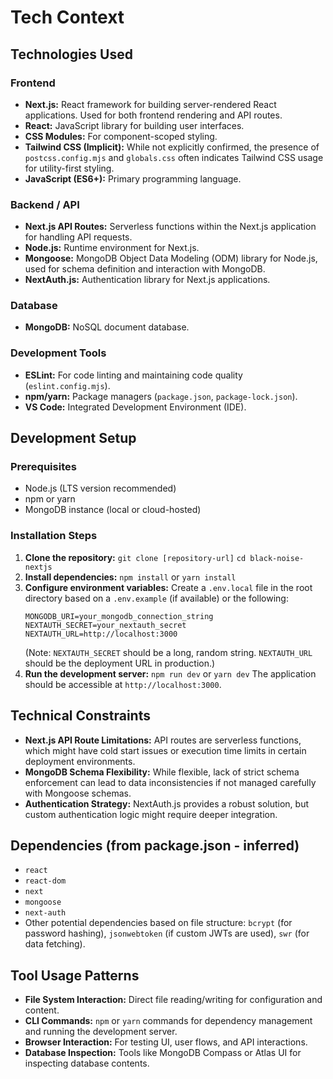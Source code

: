 # Tech Context

## Technologies Used

### Frontend
- **Next.js:** React framework for building server-rendered React applications. Used for both frontend rendering and API routes.
- **React:** JavaScript library for building user interfaces.
- **CSS Modules:** For component-scoped styling.
- **Tailwind CSS (Implicit):** While not explicitly confirmed, the presence of `postcss.config.mjs` and `globals.css` often indicates Tailwind CSS usage for utility-first styling.
- **JavaScript (ES6+):** Primary programming language.

### Backend / API
- **Next.js API Routes:** Serverless functions within the Next.js application for handling API requests.
- **Node.js:** Runtime environment for Next.js.
- **Mongoose:** MongoDB Object Data Modeling (ODM) library for Node.js, used for schema definition and interaction with MongoDB.
- **NextAuth.js:** Authentication library for Next.js applications.

### Database
- **MongoDB:** NoSQL document database.

### Development Tools
- **ESLint:** For code linting and maintaining code quality (`eslint.config.mjs`).
- **npm/yarn:** Package managers (`package.json`, `package-lock.json`).
- **VS Code:** Integrated Development Environment (IDE).

## Development Setup

### Prerequisites
- Node.js (LTS version recommended)
- npm or yarn
- MongoDB instance (local or cloud-hosted)

### Installation Steps
1. **Clone the repository:**
   `git clone [repository-url]`
   `cd black-noise-nextjs`
2. **Install dependencies:**
   `npm install` or `yarn install`
3. **Configure environment variables:**
   Create a `.env.local` file in the root directory based on a `.env.example` (if available) or the following:
   ```
   MONGODB_URI=your_mongodb_connection_string
   NEXTAUTH_SECRET=your_nextauth_secret
   NEXTAUTH_URL=http://localhost:3000
   ```
   (Note: `NEXTAUTH_SECRET` should be a long, random string. `NEXTAUTH_URL` should be the deployment URL in production.)
4. **Run the development server:**
   `npm run dev` or `yarn dev`
   The application should be accessible at `http://localhost:3000`.

## Technical Constraints
- **Next.js API Route Limitations:** API routes are serverless functions, which might have cold start issues or execution time limits in certain deployment environments.
- **MongoDB Schema Flexibility:** While flexible, lack of strict schema enforcement can lead to data inconsistencies if not managed carefully with Mongoose schemas.
- **Authentication Strategy:** NextAuth.js provides a robust solution, but custom authentication logic might require deeper integration.

## Dependencies (from package.json - inferred)
- `react`
- `react-dom`
- `next`
- `mongoose`
- `next-auth`
- Other potential dependencies based on file structure: `bcrypt` (for password hashing), `jsonwebtoken` (if custom JWTs are used), `swr` (for data fetching).

## Tool Usage Patterns
- **File System Interaction:** Direct file reading/writing for configuration and content.
- **CLI Commands:** `npm` or `yarn` commands for dependency management and running the development server.
- **Browser Interaction:** For testing UI, user flows, and API interactions.
- **Database Inspection:** Tools like MongoDB Compass or Atlas UI for inspecting database contents.
